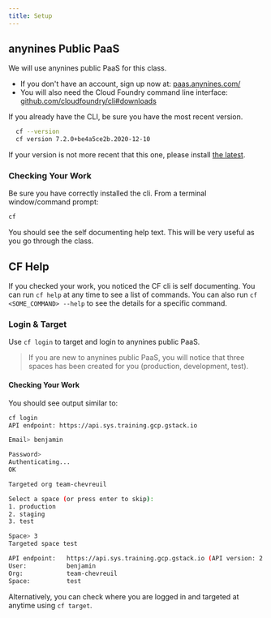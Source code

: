 ```yaml
---
title: Setup
---
```


## anynines Public PaaS

We will use anynines public PaaS for this class.

* If you don't have an account, sign up now at: <a href="https://paas.anynines.com/" target="_blank">paas.anynines.com/</a>
* You will also need the Cloud Foundry command line interface: <a href="https://github.com/cloudfoundry/cli#downloads" target="_blank">github.com/cloudfoundry/cli#downloads</a>

If you already have the CLI, be sure you have the most recent version.

```sh
  cf --version
  cf version 7.2.0+be4a5ce2b.2020-12-10
```
If your version is not more recent that this one, please install <a href="https://docs.cloudfoundry.org/cf-cli/install-go-cli.html" target="_blank">the latest</a>.

### Checking Your Work

Be sure you have correctly installed the cli.  From a terminal window/command prompt:

```sh
cf
```

You should see the self documenting help text.  This will be very useful as you go through the class.


## CF Help

If you checked your work, you noticed the CF cli is self documenting.  You can run `cf help` at any time to see a list of commands.  You can also run `cf <SOME_COMMAND> --help` to see the details for a specific command.

### Login & Target

Use `cf login` to target and login to anynines public PaaS.

> If you are new to anynines public PaaS, you will notice that three spaces has been created for you (production, development, test).

#### Checking Your Work

You should see output similar to:

```sh
cf login
API endpoint: https://api.sys.training.gcp.gstack.io

Email> benjamin

Password>
Authenticating...
OK

Targeted org team-chevreuil

Select a space (or press enter to skip):
1. production
2. staging
3. test

Space> 3
Targeted space test

API endpoint:   https://api.sys.training.gcp.gstack.io (API version: 2.100.0)
User:           benjamin
Org:            team-chevreuil
Space:          test
```

Alternatively, you can check where you are logged in and targeted at anytime using `cf target`.
